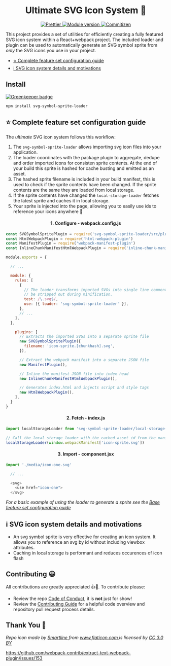 <h1 align="center">Ultimate SVG Icon System 🎉</h1>

<p align="center">
  <a href="https://github.com/prettier/prettier">
    <img src="https://img.shields.io/badge/styled_with-prettier-ff69b4.svg" alt="Prettier">
  </a>
  <a href="https://www.npmjs.com/package/svg-symbol-sprite-loader">
    <img src="https://img.shields.io/npm/v/svg-symbol-sprite-loader.svg" alt="Module version">
  </a>
  <a href="http://commitizen.github.io/cz-cli/">
    <img src="https://img.shields.io/badge/commitizen-friendly-brightgreen.svg" alt="Commitizen">
  </a>
</p>

This project provides a set of utilities for efficiently creating a fully
featured SVG icon system within a React+webpack project. The included loader and
plugin can be used to automatically generate an SVG symbol sprite from _only_
the SVG icons you use in your project.

<ul>
  <li><a href="#complete">⭐️ Complete feature set configuration guide</a></li>
  <li><a href="#system">ℹ️ SVG icon system details and motivations</a></li>
</ul>

## Install

[![Greenkeeper badge](https://badges.greenkeeper.io/crystal-ball/svg-symbol-sprite-loader.svg)](https://greenkeeper.io/)

```sh
npm install svg-symbol-sprite-loader
```

<h2 id="complete">⭐️ Complete feature set configuration guide</h2>

The _ultimate_ SVG icon system follows this workflow:

1.  The `svg-symbol-sprite-loader` allows importing svg icon files into your
    application.
1.  The loader coordinates with the package plugin to aggregate, dedupe and
    order imported icons for consisten sprite contents. At the end of your build
    this sprite is hashed for cache busting and emitted as an asset.
1.  The hashed sprite filename is included in your build manifest, this is used
    to check if the sprite contents have been changed. If the sprite contents
    are the same they are loaded from local storage.
1.  If the sprite contents have changed the `local-storage-loader` fetches the
    latest sprite and caches it in local storage.
1.  Your sprite is injected into the page, allowing you to easily use ids to
    reference your icons anywhere 🎉

<h4 align="center">1. Configure - webpack.config.js</h4>

```javascript
const SVGSymbolSpritePlugin = require('svg-symbol-sprite-loader/src/plugin')
const HtmlWebpackPlugin = require('html-webpack-plugin')
const ManifestPlugin = require('webpack-manifest-plugin')
const InlineChunkManifestHtmlWebpackPlugin = require('inline-chunk-manifest-html-webpack-plugin')

module.exports = {

  // ...

  module: {
    rules: [
      {
        // The loader transforms imported SVGs into single line comments that will
        // be stripped out during minification.
        test: /\.svg$/,
        use: [{ loader: 'svg-symbol-sprite-loader' }],
      },
      // ...
    ],
  },

    plugins: [
      // Extracts the imported SVGs into a separate sprite file
      new SVGSymbolSpritePlugin({
        filename: 'icon-sprite.[chunkhash].svg',
      }),

      // Extract the webpack manifest into a separate JSON file
      new ManifestPlugin(),

      // Inline the manifest JSON file into index head
      new InlineChunkManifestHtmlWebpackPlugin(),

      // Generates index.html and injects script and style tags
      new HtmlWebpackPlugin(),
    ],
  }
}
```

<h4 align="center">2. Fetch - index.js</h4>

```javascript
import localStorageLoader from 'svg-symbol-sprite-loader/local-storage-loader'

// Call the local storage loader with the cached asset id from the manifest
localStorageLoader(window.webpackManifest['icon-sprite.svg'])
```

<h4 align="center">3. Import - component.jsx</h4>

```javascript
import './media/icon-one.svg'

  // ...

  <svg>
    <use href="icon-one">
  </svg>
```

_For a basic example of using the loader to generate a sprite see the
[Base feature set configuration guide](./example-base/README.md)_

<h2 id="system">ℹ️ SVG icon system details and motivations</h2>

* An svg symbol sprite is very effective for creating an icon system. It allows
  you to reference an svg by id without including viewbox attributes.
* Caching in local storage is performant and reduces occurences of icon flash

## Contributing 😃

All contributions are greatly appreciated 👍🎉. To contribute please:

* Review the repo [Code of Conduct][conduct], it is **not** just for show!
* Review the [Contributing Guide][contributing] for a helpful code overview and
  repository pull request process details.

## Thank You 🙏

<div>
  <em>
    Repo icon made by
    <a href="https://www.flaticon.com/authors/smartline" title="Smartline">Smartline
    </a> from <a href="https://www.flaticon.com/" title="Flaticon">www.flaticon.com
    </a> is licensed by
    <a href="http://creativecommons.org/licenses/by/3.0/" title="Creative Commons BY 3.0" target="_blank">
    CC 3.0 BY</a>
  </em>
</div>

https://github.com/webpack-contrib/extract-text-webpack-plugin/issues/153

<!-- Links -->

[conduct]: ./CODE_OF_CONDUCT.md
[contributing]: ./CONTRIBUTING.md
